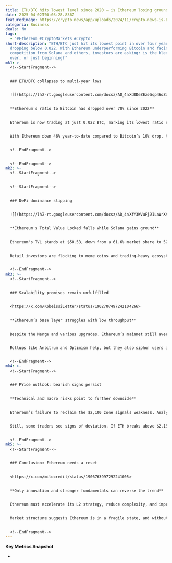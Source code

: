 ```yaml
---
title: ETH/BTC hits lowest level since 2020 — is Ethereum losing ground?
date: 2025-04-02T00:03:28.836Z
featuredimage: https://crypto.news/app/uploads/2024/11/crypto-news-is-Ethereum-dying-option02-1380x820.webp
categoria: Business
deals: No
tags:
  - "#Ethereum #CryptoMarkets #Crypto"
short-description: "ETH/BTC just hit its lowest point in over four years,
  dropping below 0.022. With Ethereum underperforming Bitcoin and facing strong
  competition from Solana and others, investors are asking: is the bleeding
  over, or just beginning?"
mk1: >-
  <!--StartFragment-->


  ### ETH/BTC collapses to multi-year lows


  ![](https://lh7-rt.googleusercontent.com/docsz/AD_4nXd8DeZEzs6qp46oZoow32HHlz-TKRho6hli3oWaBLFlBJsA7lQK9xLXDzPSTPQEeUmj8mWyvx9cryV12K8QZpZwuLya6BYL70iRZazAuUHZVlC0TWdF28PmY4_4i10-PLu4c3Wd-A?key=tM7QUEe6ThyUrszn7HAe2Kta)


  **Ethereum's ratio to Bitcoin has dropped over 70% since 2022**


  Ethereum is now trading at just 0.022 BTC, marking its lowest ratio since December 2020. This sharp decline reflects not just market trends, but a growing perception that Ethereum is losing ground to more agile L1 competitors like Solana and Avalanche.


  With Ethereum down 46% year-to-date compared to Bitcoin’s 10% drop, the gap continues to widen. The market is clearly favoring Bitcoin amid uncertainty over Ethereum’s roadmap and execution pace.


  <!--EndFragment-->


  <!--EndFragment-->
mk2: >-
  <!--StartFragment-->


  <!--StartFragment-->


  ### DeFi dominance slipping


  ![](https://lh7-rt.googleusercontent.com/docsz/AD_4nXfY3WVuFj2ILnWrXAmSGoeAW6ZIfmVrKGx6gqbJYDfyCmsKK-5qJK4uNiJoECbI8jOJQ_7rlflKG1cGIjaNSP_00wJX8kz9A5fDnrqd5O0qdIYNMmp33YRXbtgc-rWhYwu5BYkC?key=tM7QUEe6ThyUrszn7HAe2Kta)


  **Ethereum's Total Value Locked falls while Solana gains ground**


  Ethereum's TVL stands at $50.5B, down from a 61.6% market share to 52.5%. Solana, meanwhile, has jumped from 2.8% to 7.2% over the same period. The shift in liquidity shows how users are diversifying into faster, cheaper chains.


  Retail investors are flocking to meme coins and trading-heavy ecosystems, while Ethereum’s strength in staking and stable DeFi strategies may not be enough to sustain dominance.


  <!--EndFragment-->
mk3: >-
  <!--StartFragment-->


  ### Scalability promises remain unfulfilled


  <https://x.com/KobeissiLetter/status/1902707497242104266>


  **Ethereum’s base layer struggles with low throughput**


  Despite the Merge and various upgrades, Ethereum’s mainnet still averages just 16 TPS. By contrast, Solana processes over 4,000 TPS, making it more attractive to developers.


  Rollups like Arbitrum and Optimism help, but they also siphon users and fees away from the mainnet, weakening ETH’s core ecosystem and deflationary mechanisms.


  <!--EndFragment-->
mk4: >-
  <!--StartFragment-->


  ### Price outlook: bearish signs persist


  **Technical and macro risks point to further downside**


  Ethereum’s failure to reclaim the $2,100 zone signals weakness. Analysts warn that without a major reversal, ETH could retest $1,060.


  Still, some traders see signs of deviation. If ETH breaks above $2,150, a run to $2,800 is possible. But until then, pressure continues.


  <!--EndFragment-->
mk5: >-
  <!--StartFragment-->


  ### Conclusion: Ethereum needs a reset


  <https://x.com/milocredit/status/1906763997292241005>


  **Only innovation and stronger fundamentals can reverse the trend**


  Ethereum must accelerate its L2 strategy, reduce complexity, and improve UX. Until then, newer chains will keep attracting users and capital.


  Market structure suggests Ethereum is in a fragile state, and without strong catalysts, its underperformance may continue into Q2.


  <!--EndFragment-->
---
```

<!--StartFragment-->

**Key Metrics Snapshot**

*

<!--EndFragment-->